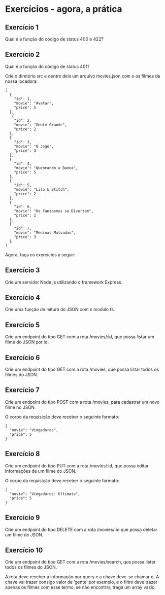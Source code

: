 # Exercícios - agora, a prática

## Exercício 1
Qual é a função do código de status 400 e 422?

## Exercício 2
Qual é a função do código de status 401?

Crie o diretório src e dentro dele um arquivo movies.json com o os filmes da nossa locadora:

```
[
  {
    "id": 1,
    "movie": "Avatar",
    "price": 5
  },
   {
    "id": 2,
    "movie": "Gente Grande",
    "price": 2
  },
  {
    "id": 3,
    "movie": "O Jogo",
    "price": 3
  },
  {
    "id": 4,
    "movie": "Quebrando a Banca",
    "price": 5
  },
  {
    "id": 5,
    "movie": "Lilo & Stitch",
    "price": 2
  },
  {
    "id": 6,
    "movie": "Os Fantasmas se Divertem",
    "price": 2
  },
  {
    "id": 7,
    "movie": "Meninas Malvadas",
    "price": 3
  }
]
```

Agora, faça os exercícios a seguir:

## Exercício 3
Crie um servidor Node.js utilizando o framework Express.

## Exercício 4
Crie uma função de leitura do JSON com o modulo fs.

## Exercício 5
Crie um endpoint do tipo GET com a rota /movies/:id, que possa listar um filme do JSON por id.

## Exercício 6
Crie um endpoint do tipo GET com a rota /movies, que possa listar todos os filmes do JSON.

## Exercício 7
Crie um endpoint do tipo POST com a rota /movies, para cadastrar um novo filme no JSON.

O corpo da requisição deve receber o seguinte formato:

```
{
  "movie": "Vingadores",
  "price": 5
}
```

## Exercício 8
Crie um endpoint do tipo PUT com a rota /movies/:id, que possa editar informações de um filme do JSON.

O corpo da requisição deve receber o seguinte formato:

```
{
  "movie": "Vingadores: Ultimato",
  "price": 5
}
```

## Exercício 9
Crie um endpoint do tipo DELETE com a rota /movies/:id que possa deletar um filme do JSON.

## Exercício 10
Crie um endpoint do tipo GET com a rota /movies/search, que possa listar todos os filmes do JSON.

A rota deve receber a informação por query e a chave deve-se chamar q. A chave vai trazer consigo valor de ‘gente’ por exemplo, e o filtro deve trazer apenas os filmes com esse termo, se não encontrar, traga um array vazio.